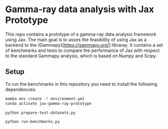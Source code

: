 # Gamma-ray data analysis with Jax Prototype

This repo contains a prototype of a gamma-ray data analysis framework using Jax. The main goal is to asses the feasibility of using Jax as a backend to the (Gammapy)[https://gammapy.org/] libraray. It contains a set of benchmarks and tests to compare the performance of Jax with respect to the standard Gammapy analysis, which is based on Numpy and Scipy.

## Setup 

To run the benchmarks in this repository you need to install the following dependencies:

```bash
mamba env create -f environment.yml
conda activate jax-gamma-ray-prototype
```

```bash
python prepare-test-datasets.py
```

```bash
python run-benchmarks.py
```
